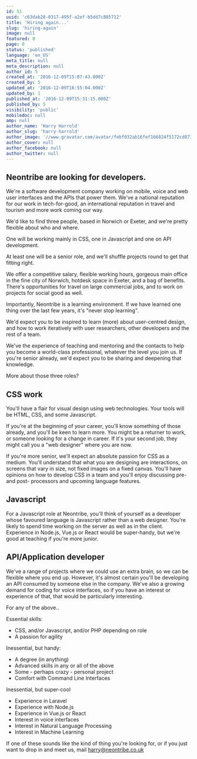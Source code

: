 ```yaml
---
id: 51
uuid: 'c63dab28-0317-495f-a2ef-b5dd7c885712'
title: 'Hiring again...'
slug: 'hiring-again'
image: null
featured: 0
page: 0
status: 'published'
language: 'en_US'
meta_title: null
meta_description: null
author_id: 5
created_at: '2016-12-09T15:07:43.000Z'
created_by: 5
updated_at: '2016-12-09T16:55:04.000Z'
updated_by: 1
published_at: '2016-12-09T15:31:15.000Z'
published_by: 5
visibility: 'public'
mobiledoc: null
amp: null
author_name: 'Harry Harrold'
author_slug: 'harry-harrold'
author_image: '//www.gravatar.com/avatar/febf032ab16fef166824f5172cd87393?s=250&d=mm&r=x'
author_cover: null
author_facebook: null
author_twitter: null
---
```


## Neontribe are looking for developers.

We're a software development company working on mobile, voice and web user interfaces and the APIs that power them. We've a national reputation for our work in tech-for-good, an international reputation in travel and tourism and more work coming our way.

We'd like to find three people, based in Norwich or Exeter, and we're pretty flexible about who and where.

One will be working mainly in CSS, one in Javascript and one on API development.

At least one will be a senior role, and we'll shuffle projects round to get that fitting right.

We offer a competitive salary, flexible working hours, gorgeous main office in the fine city of Norwich, hotdesk space in Exeter, and a bag of benefits. There's opportunities for travel on large commercial jobs, and to work on projects for social good as well.

Importantly, Neontribe is a learning environment. If we have learned one thing over the last few years, it's "never stop learning".

We'd expect you to be inspired to learn (more) about user-centred design, and how to work iteratively with user researchers, other developers and the rest of a team.

We've the experience of teaching and mentoring and the contacts to help you become a world-class professional, whatever the level you join us. If you're senior already, we'd expect you to be sharing and deepening that knowledge.

More about those three roles?

## CSS work

You'll have a flair for visual design using web technologies. Your tools will be HTML, CSS, and some Javascript.

If you're at the beginning of your career, you'll know something of those already, and you'll be keen to learn more. You might be a returner to work, or someone looking for a change in career. If it's your second job, they might call you a "web designer" where you are now.

If you're more senior, we'll expect an absolute passion for CSS as a medium. You'll understand that what you are designing are interactions, on screens that vary in size, not fixed images on a fixed canvas. You'll have opinions on how to develop CSS in a team and you'll enjoy discussing pre- and post- processors and upcoming language features.

## Javascript

For a Javascript role at Neontribe, you'll think of yourself as a developer whose favoured language is Javascript rather than a web designer. You're likely to spend time working on the server as well as in the client. Experience in Node.js, Vue.js or React would be super-handy, but we're good at teaching if you're more junior.

## API/Application developer

We've a range of projects where we could use an extra brain, so we can be flexible where you end up. However, it's almost certain you'll be developing an API consumed by someone else in the company. We've also a growing demand for coding for voice interfaces, so if you have an interest or experience of that, that would be particularly interesting.

For any of the above..

Essential skills:

- CSS, and/or Javascript, and/or PHP depending on role
- A passion for agility

Inessential, but handy:

- A degree (in anything)
- Advanced skills in any or all of the above
- Some - perhaps crazy - personal project
- Comfort with Command Line Interfaces

Inessential, but super-cool

- Experience in Laravel
- Experience with Node.js
- Experience in Vue.js or React
- Interest in voice interfaces
- Interest in Natural Language Processing
- Interest in Machine Learning

If one of these sounds like the kind of thing you're looking for, or if you just want to drop in and meet us, mail harry@neontribe.co.uk
